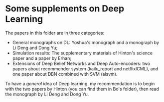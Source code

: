 # Some supplements on Deep Learning

The papers in this folder are in three categories:
- General monographs on DL: Yoshua's monograph and a monograph by Li Deng and Dong Yu;
- Simulation results: The supplementary materials of Hinton's science paper and a paper by Erhan;
- Extensions of Deep Belief Networks and Deep Auto-encoders: two papers about recommender system (kailu_report and netflixICML), and one paper about DBN combined with SVM (alsvm).

To have a *general* idea of Deep learning, my recommendation is to begin with the two papers by Hinton (you can find them in Bo's folder), then read the monograph by Li Deng and Dong Yu.